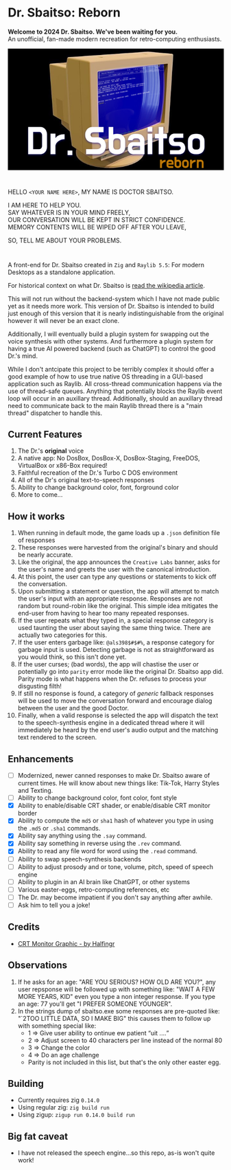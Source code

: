 # Dr. Sbaitso: Reborn
**Welcome to 2024 Dr. Sbaitso. We've been waiting for you.** <br/>
An unofficial, fan-made modern recreation for retro-computing enthusiasts.

<p align="center">
  <img src="DrSbaitsoRebornBanner.png" width="512"/>
</p>

#
HELLO `<YOUR NAME HERE>`, MY NAME IS DOCTOR SBAITSO.

I AM HERE TO HELP YOU.<br/>
SAY WHATEVER IS IN YOUR MIND FREELY,<br/>
OUR CONVERSATION WILL BE KEPT IN STRICT CONFIDENCE.<br/>
MEMORY CONTENTS WILL BE WIPED OFF AFTER YOU LEAVE,<br/>

SO, TELL ME ABOUT YOUR PROBLEMS.

#

A front-end for Dr. Sbaitso created in `Zig` and `Raylib 5.5`: For modern Desktops as a standalone application.

For historical context on what Dr. Sbaitso is [read the wikipedia article](https://en.wikipedia.org/wiki/Dr._Sbaitso).

This will not run without the backend-system which I have not made public yet as it needs more work.
This version of Dr. Sbaitso is intended to build just enough of this version that it is nearly
indistinguishable from the original however it will never be an exact clone.

Additionally, I will eventually build a plugin system for swapping out the voice synthesis with other
systems. And furthermore a plugin system for having a true AI powered backend (such as ChatGPT) to control 
the good Dr.'s mind.

While I don't antcipate this project to be terribly complex it should offer a good example of how to use true
native OS threading in a GUI-based application such as Raylib. All cross-thread communication happens via
the use of thread-safe queues. Anything that potentially blocks the Raylib event loop will occur in an auxillary
thread. Additionally, should an auxillary thread need to communicate back to the main Raylib thread there is
a "main thread" dispatcher to handle this.

## Current Features
1. The Dr.'s **original** voice
2. A native app: No DosBox, DosBox-X, DosBox-Staging, FreeDOS, VirtualBox or x86-Box required!
2. Faithful recreation of the Dr.'s Turbo C DOS environment
3. All of the Dr's original text-to-speech responses
4. Ability to change background color, font, forground color
5. More to come...

## How it works

1. When running in default mode, the game loads up a `.json` definition file of responses
2. These responses were harvested from the original's binary and should be nearly accurate.
3. Like the original, the app announces the `Creative Labs` banner, asks for the user's name and
   greets the user with the canonical introduction.
4. At this point, the user can type any questions or statements to kick off the conversation.
5. Upon submitting a statement or question, the app will attempt to match the user's input with
   an appropriate response. Responses are not random but round-robin like the original. This simple
   idea mitigates the end-user from having to hear too many repeated responses.
6. If the user repeats what they typed in, a special response category is used taunting the user
   about saying the same thing twice. There are actually two categories for this.
7. If the user enters garbage like: `@als398$#$#%`, a response category for garbage input is used.
   Detecting garbage is not as straightforward as you would think, so this isn't done yet.
8. If the user curses; (bad words), the app will chastise the user or potentially go into `parity`
   error mode like the original Dr. Sbaitso app did. Parity mode is what happens when the Dr. 
   refuses to process your disgusting filth!
9. If still no response is found, a category of *generic* fallback responses will be used to move the
   conversation forward and encourage dialog between the user and the good Doctor.
10. Finally, when a valid response is selected the app will dispatch the text to the speech-synthesis
   engine in a dedicated thread where it will immediately be heard by the end user's audio output and the matching text rendered to the screen.

## Enhancements
- [ ] Modernized, newer canned responses to make Dr. Sbaitso aware of current times.
    He will know about new things like: Tik-Tok, Harry Styles and Texting.
- [ ] Ability to change background color, font color, font style
- [x] Ability to enable/disable CRT shader, or enable/disable CRT monitor border
- [x] Ability to compute the `md5` or `sha1` hash of whatever you type in using the `.md5` or `.sha1` commands.
- [x] Ability say anything using the `.say` command.
- [x] Ability say something in reverse using the `.rev` command.
- [x] Ability to read any file word for word using the `.read` command.
- [ ] Ability to swap speech-synthesis backends
- [ ] Ability to adjust prosody and or tone, volume, pitch, speed of speech engine
- [ ] Ability to plugin in an AI brain like ChatGPT, or other systems
- [ ] Various easter-eggs, retro-computing references, etc
- [ ] The Dr. may become impatient if you don't say anything after awhile.
- [ ] Ask him to tell you a joke!

## Credits
* [CRT Monitor Graphic - by Halfingr](https://www.deviantart.com/halfingr/art/Vectorized-CRT-Monitor-Stock-PNG-292314284)

## Observations
1. If he asks for an age: "ARE YOU SERIOUS? HOW OLD ARE YOU?", any user repsponse will be followed up with
   something like: "WAIT A FEW MORE YEARS, KID" even you type a non integer response. If you type an age: 77 you'll get 
   "I PREFER SOMEONE YOUNGER".
2. In the strings dump of sbaitso.exe some responses are pre-quoted like: "`2TOO LITTLE DATA, SO I MAKE BIG" this causes
   them to follow up with something special like:
   * 1 => Give user ability to <C>ontinue <N>ew patient <Q>uit ....
   * 2 => Adjust screen to 40 characters per line instead of the normal 80
   * 3 => Change the color
   * 4 => Do an age challenge
   * Parity is not included in this list, but that's the only other easter egg.

## Building
* Currently requires zig `0.14.0`
* Using regular zig: `zig build run`
* Using zigup: `zigup run 0.14.0 build run`

## Big fat caveat
* I have not released the speech engine...so this repo, as-is won't quite work!